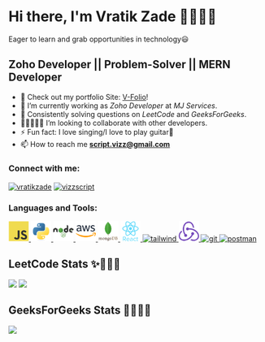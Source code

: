 # Hi there, I'm Vratik Zade 👋👨🏻‍💻

Eager to learn and grab opportunities in technology😃

## **Zoho Developer** || **Problem-Solver** || **MERN Developer**

- 🔭 Check out my portfolio Site: [V-Folio](https://vratik-zade.netlify.app/)!
- 🌱 I’m currently working as *Zoho Developer* at *MJ Services*.
- 🎯 Consistently solving questions on *LeetCode* and *GeeksForGeeks*.
- 👨🏻‍🤝‍👨🏻 I’m looking to collaborate with other developers.
- ⚡ Fun fact: I love singing/I love to play guitar🎸
- 📫 How to reach me **script.vizz@gmail.com**

### Connect with me:
<a href="https://www.linkedin.com/in/vratik-zade-a94912204/" target="blank"><img align="center" src="https://raw.githubusercontent.com/rahuldkjain/github-profile-readme-generator/master/src/images/icons/Social/linked-in-alt.svg" alt="vratikzade" height="30" width="40" /></a>
<a href="https://x.com/VratikZ" target="blank"><img src="https://img.freepik.com/free-vector/new-2023-twitter-logo-x-icon-design_1017-45418.jpg?w=740&t=st=1728713002~exp=1728713602~hmac=5bc6bf3214bf05f6e5546a91f28085111790595d4c855ef5be587682b081304d" alt="vizzscript" height="30" width="40" align="center"/></a>

### Languages and Tools:

<p align="left"> 
<a href="https://developer.mozilla.org/en-US/docs/Web/JavaScript" target="_blank" rel="noreferrer"> <img src="https://raw.githubusercontent.com/devicons/devicon/master/icons/javascript/javascript-original.svg" alt="javascript" width="40" height="40"/> </a> 
<a href="https://www.python.org" target="_blank" rel="noreferrer"> <img src="https://raw.githubusercontent.com/devicons/devicon/master/icons/python/python-original.svg" alt="python" width="40" height="40"/> </a>
<a href="https://nodejs.org" target="_blank" rel="noreferrer"> <img src="https://raw.githubusercontent.com/devicons/devicon/master/icons/nodejs/nodejs-original-wordmark.svg" alt="nodejs" width="40" height="40"/> </a> 
<a href="https://aws.amazon.com" target="_blank" rel="noreferrer"> <img src="https://raw.githubusercontent.com/devicons/devicon/master/icons/amazonwebservices/amazonwebservices-original-wordmark.svg" alt="aws" width="40" height="40"/> </a>
<a href="https://www.mongodb.com/" target="_blank" rel="noreferrer"> <img src="https://raw.githubusercontent.com/devicons/devicon/master/icons/mongodb/mongodb-original-wordmark.svg" alt="mongodb" width="40" height="40"/> </a>
<a href="https://reactjs.org/" target="_blank" rel="noreferrer"> <img src="https://raw.githubusercontent.com/devicons/devicon/master/icons/react/react-original-wordmark.svg" alt="react" width="40" height="40"/> </a>
<a href="https://tailwindcss.com/" target="_blank" rel="noreferrer"> <img src="https://www.vectorlogo.zone/logos/tailwindcss/tailwindcss-icon.svg" alt="tailwind" width="40" height="40"/> </a> 
<a href="https://redux.js.org" target="_blank" rel="noreferrer"> <img src="https://raw.githubusercontent.com/devicons/devicon/master/icons/redux/redux-original.svg" alt="redux" width="40" height="40"/> </a>
<a href="https://git-scm.com/" target="_blank" rel="noreferrer"> <img src="https://www.vectorlogo.zone/logos/git-scm/git-scm-icon.svg" alt="git" width="40" height="40"/> </a> 
<a href="https://postman.com" target="_blank" rel="noreferrer"> <img src="https://www.vectorlogo.zone/logos/getpostman/getpostman-icon.svg" alt="postman" width="40" height="40"/> </a> </p>

## LeetCode Stats ✨👨🏻‍💻
<p>
  <img src="https://leetcard.jacoblin.cool/vizzscript?theme=dark&font=Andika%20New%20Basic&ext=contest&width=500&height=100&border=0&radius=25" />
  <img width="500" src="https://leetcode-badge-showcase.vercel.app/api?username=vizzscript&theme=black&border=no-border&animated=true" />
</p>

## GeeksForGeeks Stats 🌟👨🏻‍💻
<p>
  <img src="https://geeks-for-geeks-stats-card.vercel.app/?username=vratikzmz5x" />
</p>

